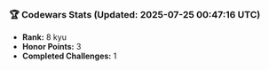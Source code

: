 ### 🏆 Codewars Stats (Updated: 2025-07-25 00:47:16 UTC)

- **Rank:** 8 kyu
- **Honor Points:** 3
- **Completed Challenges:** 1
